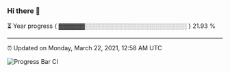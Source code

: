 ### Hi there 👋

⏳ Year progress { ▓▓▓▓▓▓░░░░░░░░░░░░░░░░░░░░░░░░ } 21.93 %

---

⏰ Updated on Monday, March 22, 2021, 12:58 AM UTC

![Progress Bar CI](https://github.com/arthurbuhl/arthurbuhl/workflows/Progress%20Bar%20CI/badge.svg)
